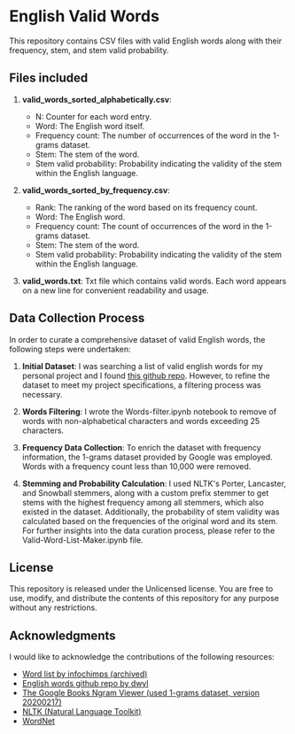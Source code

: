 # English Valid Words

This repository contains CSV files with valid English words along with their frequency, stem, and stem valid probability.

## Files included

1. **valid_words_sorted_alphabetically.csv**:
    * N: Counter for each word entry.
    * Word: The English word itself.
    * Frequency count: The number of occurrences of the word in the 1-grams dataset.
    * Stem: The stem of the word.
    * Stem valid probability: Probability indicating the validity of the stem within the English language.

2. **valid_words_sorted_by_frequency.csv**:
    * Rank: The ranking of the word based on its frequency count.
    * Word: The English word.
    * Frequency count: The count of occurrences of the word in the 1-grams dataset.
    * Stem: The stem of the word.
    * Stem valid probability: Probability indicating the validity of the stem within the English language.

3. **valid_words.txt**: Txt file which contains valid words. Each word appears on a new line for convenient readability and usage.

## Data Collection Process

In order to curate a comprehensive dataset of valid English words, the following steps were undertaken:

1. **Initial Dataset**: I was searching a list of valid english words for my personal project and I found [this github repo](https://github.com/dwyl/english-words). However, to refine the dataset to meet my project specifications, a filtering process was necessary.

2. **Words Filtering**: I wrote the Words-filter.ipynb notebook to remove of words with non-alphabetical characters and words exceeding 25 characters.

3. **Frequency Data Collection**: To enrich the dataset with frequency information, the 1-grams dataset provided by Google was employed. Words with a frequency count less than 10,000 were removed.

4. **Stemming and Probability Calculation**: I used NLTK's Porter, Lancaster, and Snowball stemmers, along with a custom prefix stemmer to get stems with the highest frequency among all stemmers, which also existed in the dataset. Additionally, the probability of stem validity was calculated based on the frequencies of the original word and its stem. For further insights into the data curation process, please refer to the Valid-Word-List-Maker.ipynb file.


## License
This repository is released under the Unlicensed license. You are free to use, modify, and distribute the contents of this repository for any purpose without any restrictions.

## Acknowledgments
I would like to acknowledge the contributions of the following resources:

- [Word list by infochimps (archived)](https://web.archive.org/web/20131118073324/https://www.infochimps.com/datasets/word-list-350000-simple-english-words-excel-readable)
- [English words github repo by dwyl](https://github.com/dwyl/english-words)
- [The Google Books Ngram Viewer (used 1-grams dataset, version 20200217)](https://books.google.com/ngrams/)
- [NLTK (Natural Language Toolkit)](https://www.nltk.org/)
- [WordNet](https://wordnet.princeton.edu/)
